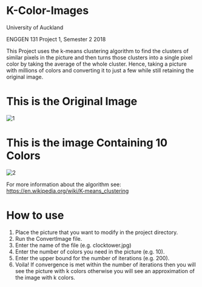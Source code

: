 # K-Color-Images

University of Auckland

ENGGEN 131 Project 1, Semester 2 2018

This Project uses the k-means clustering algorithm to find the clusters of similar pixels in the picture and then turns those clusters into a single pixel color by taking the average of the whole cluster.
Hence, taking a picture with millions of colors and converting it to just a few while still retaining the original image.

# This is the Original Image

![1](https://user-images.githubusercontent.com/34535571/53775142-375ba100-3f56-11e9-8155-da5369a1c949.jpg)

# This is the image Containing 10 Colors

![2](https://user-images.githubusercontent.com/34535571/53775183-58bc8d00-3f56-11e9-990b-f9c413bc7f8c.jpg)

For more information about the algorithm see: https://en.wikipedia.org/wiki/K-means_clustering

# How to use
1. Place the picture that you want to modify in the project directory.
2. Run the ConvertImage file.
3. Enter the name of the file (e.g. clocktower.jpg)
4. Enter the number of colors you need in the picture (e.g. 10).
5. Enter the upper bound for the number of iterations (e.g. 200).
6. Voila! If convergence is met within the number of iterations then you will see the picture with k colors otherwise you will see an approximation of the image with k colors.
